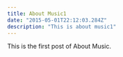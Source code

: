 ```yaml
---
title: About Music1
date: "2015-05-01T22:12:03.284Z"
description: "This is about music1"
---
```


This is the first post of About Music.
